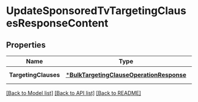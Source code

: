 # UpdateSponsoredTvTargetingClausesResponseContent

## Properties
Name | Type | Description | Notes
------------ | ------------- | ------------- | -------------
**TargetingClauses** | [***BulkTargetingClauseOperationResponse**](BulkTargetingClauseOperationResponse.md) |  | [default to null]

[[Back to Model list]](../README.md#documentation-for-models) [[Back to API list]](../README.md#documentation-for-api-endpoints) [[Back to README]](../README.md)

